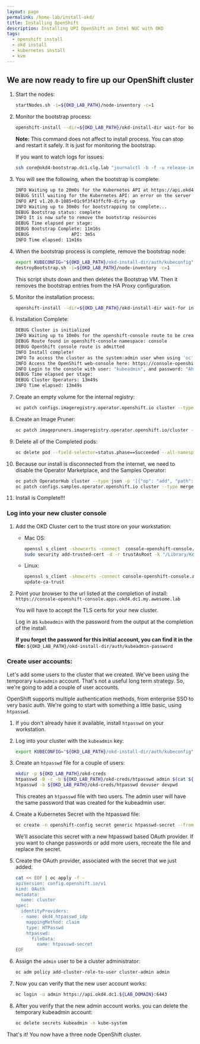 ```yaml
---
layout: page
permalink: /home-lab/install-okd/
title: Installing OpenShift
description: Installing UPI OpenShift on Intel NUC with OKD
tags:
  - openshift install
  - okd install
  - kubernetes install
  - kvm
---
```


## We are now ready to fire up our OpenShift cluster

1. Start the nodes:

   ```bash
   startNodes.sh -i=${OKD_LAB_PATH}/node-inventory -c=1
   ```

1. Monitor the bootstrap process:

   ```bash
   openshift-install --dir=${OKD_LAB_PATH}/okd-install-dir wait-for bootstrap-complete --log-level debug
   ```

   __Note:__ This command does not affect to install process.  You can stop and restart it safely.  It is just for monitoring the bootstrap.

   If you want to watch logs for issues:

   ```bash
   ssh core@okd4-bootstrap.dc1.clg.lab "journalctl -b -f -u release-image.service -u bootkube.service"
   ```

1. You will see the following, when the bootstrap is complete:

   ```bash
   INFO Waiting up to 20m0s for the Kubernetes API at https://api.okd4.dc1.my.awesome.lab:6443... 
   DEBUG Still waiting for the Kubernetes API: an error on the server ("") has prevented the request from succeeding 
   INFO API v1.20.0-1085+01c9f3f43ffcf0-dirty up     
   INFO Waiting up to 30m0s for bootstrapping to complete... 
   DEBUG Bootstrap status: complete                   
   INFO It is now safe to remove the bootstrap resources 
   DEBUG Time elapsed per stage:                      
   DEBUG Bootstrap Complete: 11m16s                   
   DEBUG                API: 3m5s                     
   INFO Time elapsed: 11m16s
   ```

1. When the bootstrap process is complete, remove the bootstrap node:

   ```bash
   export KUBECONFIG="${OKD_LAB_PATH}/okd-install-dir/auth/kubeconfig"
   destroyBootstrap.sh -i=${OKD_LAB_PATH}/node-inventory -c=1
   ```

   This script shuts down and then deletes the Bootstrap VM.  Then it removes the bootstrap entries from the HA Proxy configuration.

1. Monitor the installation process:

   ```bash
   openshift-install --dir=${OKD_LAB_PATH}/okd-install-dir wait-for install-complete --log-level debug
   ```

1. Installation Complete:

   ```bash
   DEBUG Cluster is initialized                       
   INFO Waiting up to 10m0s for the openshift-console route to be created... 
   DEBUG Route found in openshift-console namespace: console 
   DEBUG OpenShift console route is admitted          
   INFO Install complete!                            
   INFO To access the cluster as the system:admin user when using 'oc', run 'export KUBECONFIG=/Users/yourhome/okd-lab/okd-install-dir/auth/kubeconfig' 
   INFO Access the OpenShift web-console here: https://console-openshift-console.apps.okd4.dc1.my.awesome.lab 
   INFO Login to the console with user: "kubeadmin", and password: "AhnsQ-CGRqg-gHu2h-rYZw3" 
   DEBUG Time elapsed per stage:                      
   DEBUG Cluster Operators: 13m49s                    
   INFO Time elapsed: 13m49s
   ```

1. Create an empty volume for the internal registry:

   ```bash
   oc patch configs.imageregistry.operator.openshift.io cluster --type merge --patch '{"spec":{"managementState":"Managed","storage":{"emptyDir":{}}}}'
   ```

1. Create an Image Pruner:

   ```bash
   oc patch imagepruners.imageregistry.operator.openshift.io/cluster --type merge -p '{"spec":{"schedule":"0 0 * * *","suspend":false,"keepTagRevisions":3,"keepYoungerThan":60,"resources":{},"affinity":{},"nodeSelector":{},"tolerations":[],"startingDeadlineSeconds":60,"successfulJobsHistoryLimit":3,"failedJobsHistoryLimit":3}}'
   ```

1. Delete all of the Completed pods:

   ```bash
   oc delete pod --field-selector=status.phase==Succeeded --all-namespaces
   ```

1. Because our install is disconnected from the internet, we need to disable the Operator Marketplace, and the Samples Operator:

   ```bash
   oc patch OperatorHub cluster --type json -p '[{"op": "add", "path": "/spec/sources/0/disabled", "value": true}]'
   oc patch configs.samples.operator.openshift.io cluster --type merge --patch '{"spec":{"managementState":"Removed"}}'
   ```

1. Install is Complete!!!

### Log into your new cluster console

1. Add the OKD Cluster cert to the trust store on your workstation:

   * Mac OS:

     ```bash
     openssl s_client -showcerts -connect  console-openshift-console.apps.okd4.dc1.${LAB_DOMAIN}:443 </dev/null 2>/dev/null|openssl x509 -outform PEM > /tmp/okd-console.dc1.${LAB_DOMAIN}.crt
     sudo security add-trusted-cert -d -r trustAsRoot -k "/Library/Keychains/System.keychain" /tmp/okd-console.dc1.${LAB_DOMAIN}.crt
     ```

   * Linux:

     ```bash
     openssl s_client -showcerts -connect console-openshift-console.apps.okd4.dc1.${LAB_DOMAIN}:443 </dev/null 2>/dev/null|openssl x509 -outform PEM > /etc/pki/ca-trust/source/anchors/okd-console.dc1.${LAB_DOMAIN}.crt
     update-ca-trust
     ```

1. Point your browser to the url listed at the completion of install: `https://console-openshift-console.apps.okd4.dc1.my.awesome.lab`

   You will have to accept the TLS certs for your new cluster.

   Log in as `kubeadmin` with the password from the output at the completion of the install.

   __If you forget the password for this initial account, you can find it in the file:__ `${OKD_LAB_PATH}/okd-install-dir/auth/kubeadmin-password`

### Create user accounts:

Let's add some users to the cluster that we created.  We've been using the temporary `kubeadmin` account.  That's not a useful long term strategy.  So, we're going to add a couple of user accounts.

OpenShift supports multiple authentication methods, from enterprise SSO to very basic auth.  We're going to start with something a little basic, using `htpasswd`.

1. If you don't already have it available, install `htpasswd` on your workstation.
1. Log into your cluster with the `kubeadmin` key:

   ```bash
   export KUBECONFIG="${OKD_LAB_PATH}/okd-install-dir/auth/kubeconfig"
   ```

1. Create an `htpasswd` file for a couple of users:

   ```bash
   mkdir -p ${OKD_LAB_PATH}/okd-creds
   htpasswd -B -c -b ${OKD_LAB_PATH}/okd-creds/htpasswd admin $(cat ${OKD_LAB_PATH}/okd-install-dir/auth/kubeadmin-password)
   htpasswd -b ${OKD_LAB_PATH}/okd-creds/htpasswd devuser devpwd
   ```

   This creates an `htpasswd` file with two users.  The admin user will have the same password that was created for the kubeadmin user.

1. Create a Kubernetes Secret with the htpasswd file:

   ```bash
   oc create -n openshift-config secret generic htpasswd-secret --from-file=htpasswd=${OKD_LAB_PATH}/okd-creds/htpasswd
   ```

   We'll associate this secret with a new htpasswd based OAuth provider.  If you want to change passwords or add more users, recreate the file and replace the secret.

1. Create the OAuth provider, associated with the secret that we just added.

   ```bash
   cat << EOF | oc apply -f -
   apiVersion: config.openshift.io/v1
   kind: OAuth
   metadata:
     name: cluster
   spec:
     identityProviders:
     - name: okd4_htpasswd_idp
       mappingMethod: claim 
       type: HTPasswd
       htpasswd:
         fileData:
           name: htpasswd-secret
   EOF
   ```

1. Assign the `admin` user to be a cluster administrator:

   ```bash
   oc adm policy add-cluster-role-to-user cluster-admin admin
   ```

1. Now you can verify that the new user account works:

   ```bash
   oc login -u admin https://api.okd4.dc1.${LAB_DOMAIN}:6443
   ```

1. After you verify that the new admin account works.  you can delete the temporary kubeadmin account:

   ```bash
   oc delete secrets kubeadmin -n kube-system
   ```

That's it!  You now have a three node OpenShift cluster.
